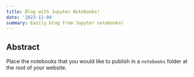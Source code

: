 ```yaml
---
title: Blog with Jupyter Notebooks!
date: '2023-11-04'
summary: Easily blog from Jupyter notebooks!
---
```


## Abstract

Place the notebooks that you would like to publish in a `notebooks` folder at the root of your website.

